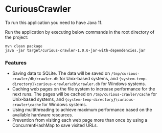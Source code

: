 # CuriousCrawler

To run this application you need to have Java 11.

Run the application by executing below commands in the root directory of the project:

```
mvn clean package
java -jar target/curious-crawler-1.0.0-jar-with-dependencies.jar
```

### Features
* Saving data to SQLite. The data will be saved on `/tmp/curious-crawler/db/crawler.db` for Unix-based systems, and `{system-temp-directory}\curious-crawler\db\crawler.db` for Windows systems.
* Caching web pages on the file system to increase performance for the next runs. The pages will be cached on `/tmp/curious-crawler/cache` for Unix-based systems, and `{system-temp-directory}\curious-crawler\cache` for Windows systems.
* Using multithreading to achieve maximum performance based on the available hardware resources. 
* Prevention from visiting each web page more than once by using a ConcurrentHashMap to save visited URLs. 
